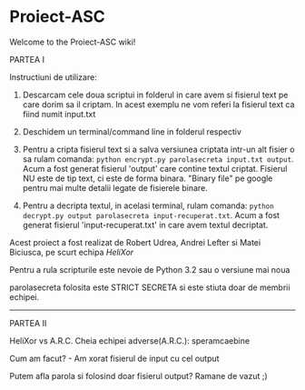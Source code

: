# Proiect-ASC
Welcome to the Proiect-ASC wiki!

PARTEA I

Instructiuni de utilizare:

1. Descarcam cele doua scriptui in folderul in care avem si fisierul text pe care dorim sa il criptam. In acest exemplu ne vom referi la fisierul text ca fiind numit input.txt

2. Deschidem un terminal/command line in folderul respectiv

3. Pentru a cripta fisierul text si a salva versiunea criptata intr-un alt fisier o sa rulam comanda: `python encrypt.py parolasecreta input.txt output`. Acum a fost generat fisierul 'output' care contine textul criptat. Fisierul NU este de tip text, ci este de forma binara. "Binary file" pe google pentru mai multe detalii legate de fisierele binare.

4. Pentru a decripta textul, in acelasi terminal, rulam comanda: `python decrypt.py output parolasecreta input-recuperat.txt`. Acum a fost generat fisierul 'input-recuperat.txt' in care avem textul decriptat.



Acest proiect a fost realizat de Robert Udrea, Andrei Lefter si Matei Biciusca, pe scurt echipa *HeliXor*

Pentru a rula scripturile este nevoie de Python 3.2 sau o versiune mai noua

parolasecreta folosita este STRICT SECRETA si este stiuta doar de membrii echipei.

--------------------------------------------------------------------------------------------------------------------------------------------------------------------

PARTEA II

HeliXor vs A.R.C.
Cheia echipei adverse(A.R.C.): speramcaebine

Cum am facut? - Am xorat fisierul de input cu cel output

Putem afla parola si folosind doar fisierul output? Ramane de vazut ;)
